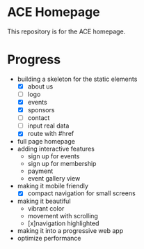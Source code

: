 # ACE Homepage
This repository is for the ACE homepage.

# Progress
- building a skeleton for the static elements
  - [x] about us
  - [ ] logo
  - [x] events
  - [x] sponsors
  - [ ] contact
  - [ ] input real data
  - [x] route with #href
- full page homepage
- adding interactive features
  - sign up for events
  - sign up for membership
  - payment
  - event gallery view
- making it mobile friendly
  - [x] compact navigation for small screens
- making it beautiful
  - vibrant color
  - movement with scrolling
  - [x]navigation highlighted
- making it into a progressive web app
- optimize performance